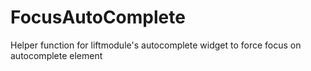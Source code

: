 FocusAutoComplete
=================

Helper function for liftmodule's autocomplete widget to force focus on autocomplete element
